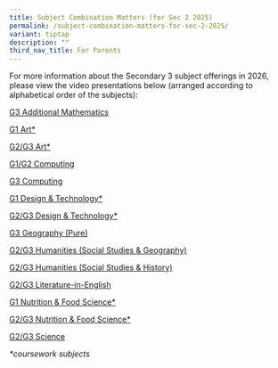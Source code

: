 ```yaml
---
title: Subject Combination Matters (for Sec 2 2025)
permalink: /subject-combination-matters-for-sec-2-2025/
variant: tiptap
description: ""
third_nav_title: For Parents
---
```

<p>For more information about the Secondary 3 subject offerings in 2026,
please view the video presentations below (arranged according to alphabetical
order of the subjects):</p>
<p></p>
<p><a href="https://youtu.be/bTa4cUxCoIw" rel="noopener nofollow" target="_blank">G3 Additional Mathematics</a>
</p>
<p><a href="https://youtu.be/Bq16EV2d-8M" rel="noopener nofollow" target="_blank">G1 Art*</a>
</p>
<p><a href="https://youtu.be/P_tsJXXebqQ" rel="noopener nofollow" target="_blank">G2/G3 Art*</a>
</p>
<p><a href="https://youtu.be/tGDv5Kvn_5E" rel="noopener nofollow" target="_blank">G1/G2 Computing</a>
</p>
<p><a href="https://youtu.be/ot7stZ9MLd0" rel="noopener nofollow" target="_blank">G3 Computing</a>
</p>
<p><a href="https://youtu.be/AkSUSbh3J8I" rel="noopener nofollow" target="_blank">G1 Design &amp; Technology*</a>
</p>
<p><a href="https://youtu.be/scZkG75IGbA" rel="noopener nofollow" target="_blank">G2/G3 Design &amp; Technology*</a>
</p>
<p><a href="https://youtu.be/3RPldfthWNg" rel="noopener nofollow" target="_blank">G3 Geography (Pure)</a>
</p>
<p><a href="https://youtu.be/J_RVKZRJ7ak" rel="noopener nofollow" target="_blank">G2/G3 Humanities (Social Studies &amp; Geography)</a>
</p>
<p><a href="https://youtu.be/iDeDHlWEZ7E" rel="noopener nofollow" target="_blank">G2/G3 Humanities (Social Studies &amp; History)</a>
</p>
<p><a href="https://youtu.be/rbnYupedetE" rel="noopener nofollow" target="_blank">G2/G3 Literature-in-English</a>
</p>
<p><a href="https://youtu.be/pnQU2hj3YjQ" rel="noopener nofollow" target="_blank">G1 Nutrition &amp; Food Science*</a>
</p>
<p><a href="https://youtu.be/hMFULmxcPzo" rel="noopener nofollow" target="_blank">G2/G3 Nutrition &amp; Food Science*</a>
</p>
<p><a href="https://youtu.be/wDnHy70_lNM" rel="noopener nofollow" target="_blank">G2/G3 Science</a>
</p>
<p><em>*coursework subjects</em>
</p>
<p></p>